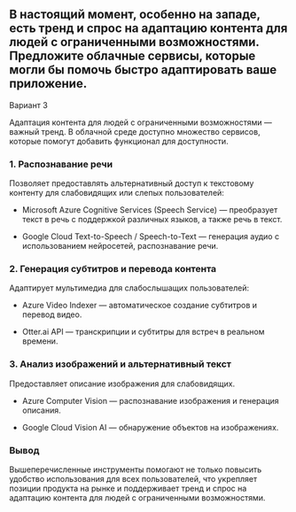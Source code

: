 ## В настоящий момент, особенно на западе, есть тренд и спрос на адаптацию контента для людей с ограниченными возможностями. Предложите облачные сервисы, которые могли бы помочь быстро адаптировать ваше приложение.

Вариант 3

Адаптация контента для людей с ограниченными возможностями — важный тренд. В облачной среде доступно множество сервисов, которые помогут добавить функционал для доступности. 

### 1. Распознавание речи
Позволяет предоставлять альтернативный доступ к текстовому контенту для слабовидящих или слепых пользователей:

- Microsoft Azure Cognitive Services (Speech Service) — преобразует текст в речь с поддержкой различных языков, а также речь в текст.

- Google Cloud Text-to-Speech / Speech-to-Text — генерация аудио с использованием нейросетей, распознавание речи.

### 2. Генерация субтитров и перевода контента
Адаптирует мультимедиа для слабослышащих пользователей:

- Azure Video Indexer — автоматическое создание субтитров и перевод видео.

- Otter.ai API — транскрипции и субтитры для встреч в реальном времени.

### 3. Анализ изображений и альтернативный текст
Предоставляет описание изображения для слабовидящих.

- Azure Computer Vision — распознавание изображения и генерация описания.

- Google Cloud Vision AI — обнаружение объектов на изображениях.

### Вывод

Вышеперечисленные инструменты помогают не только повысить удобство использования для всех пользователей, что укрепляет позиции продукта на рынке и поддерживает тренд и спрос на адаптацию контента для людей с ограниченными возможностями.
